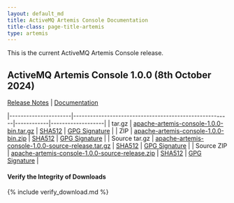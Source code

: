 ```yaml
---
layout: default_md
title: ActiveMQ Artemis Console Documentation
title-class: page-title-artemis
type: artemis
---
```


This is the current ActiveMQ Artemis Console release.

## ActiveMQ Artemis Console 1.0.0 (8th October 2024)

[Release Notes](https://issues.apache.org/jira/secure/ReleaseNote.jspa?projectId=12315920&version=12354639) \| [Documentation](../documentation)


|----------------------|--------------------------------------------------------|------------|-------------------|
| tar.gz               | [apache-artemis-console-1.0.0-bin.tar.gz](https://downloads.apache.org/activemq/activemq-artemis-console/1.0.0/apache-artemis-console-1.0.0-bin.tar.gz) | [SHA512](https://downloads.apache.org/activemq/activemq-artemis-console/1.0.0/apache-artemis-console-1.0.0-bin.tar.gz.sha512) | [GPG Signature](https://downloads.apache.org/activemq/activemq-artemis-console/1.0.0/apache-artemis-console-1.0.0-bin.tar.gz.asc) |
| ZIP                  | [apache-artemis-console-1.0.0-bin.zip](https://downloads.apache.org/activemq/activemq-artemis-console/1.0.0/apache-artemis-console-1.0.0-bin.zip)               | [SHA512](https://downloads.apache.org/activemq/activemq-artemis-console/1.0.0/apache-artemis-console-1.0.0-bin.zip.sha512) | [GPG Signature](https://downloads.apache.org/activemq/activemq-artemis-console/1.0.0/apache-artemis-console-1.0.0-bin.zip.asc) |
| Source tar.gz  | [apache-artemis-console-1.0.0-source-release.tar.gz](https://downloads.apache.org/activemq/activemq-artemis-console/1.0.0/apache-artemis-console-1.0.0-source-release.tar.gz) | [SHA512](https://downloads.apache.org/activemq/activemq-artemis-console/1.0.0/apache-artemis-console-1.0.0-source-release.tar.gz.sha512) | [GPG Signature](https://downloads.apache.org/activemq/activemq-artemis-console/1.0.0/apache-artemis-console-1.0.0-source-release.tar.gz.asc) |
| Source ZIP  | [apache-artemis-console-1.0.0-source-release.zip](https://downloads.apache.org/activemq/activemq-artemis-console/1.0.0/apache-artemis-console-1.0.0-source-release.zip) | [SHA512](https://downloads.apache.org/activemq/activemq-artemis-console/1.0.0/apache-artemis-console-1.0.0-source-release.zip.sha512) | [GPG Signature](https://downloads.apache.org/activemq/activemq-artemis-console/1.0.0/apache-artemis-console-1.0.0-source-release.zip.asc) |


#### Verify the Integrity of Downloads

{% include verify_download.md %}